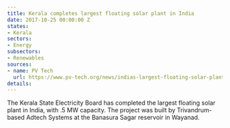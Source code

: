 ```yaml
---
title: Kerala completes largest floating solar plant in India
date: 2017-10-25 00:00:00 Z
states:
- Kerala
sectors:
- Energy
subsectors:
- Renewables
sources:
- name: PV Tech
  url: https://www.pv-tech.org/news/indias-largest-floating-solar-plant-completed-withstanding-huge-water-level
details: 
---
```


The Kerala State Electricity Board has completed the largest floating solar plant in India, with .5 MW capacity. The project was built by Trivandrum-based Adtech Systems at the Banasura Sagar reservoir in Wayanad. 
